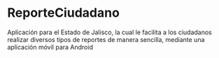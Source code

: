 # ReporteCiudadano
Aplicación para el Estado de Jalisco, la cual le facilita a los ciudadanos realizar diversos tipos de reportes de manera sencilla, mediante una aplicación móvil para Android
